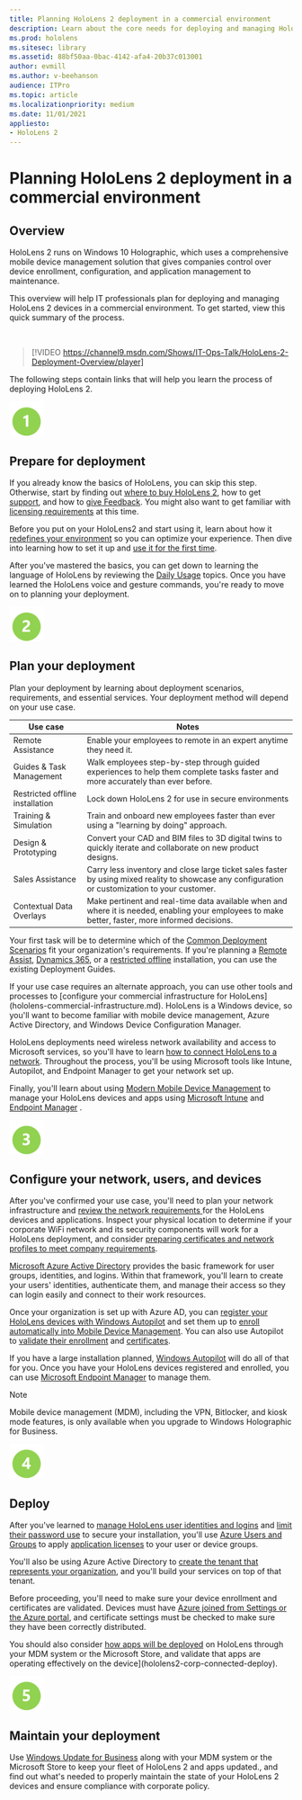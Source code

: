 ```yaml
---
title: Planning HoloLens 2 deployment in a commercial environment
description: Learn about the core needs for deploying and managing HoloLens in enterprise environments, including infrastructure, azure active directory, and mobile device management.
ms.prod: hololens
ms.sitesec: library
ms.assetid: 88bf50aa-0bac-4142-afa4-20b37c013001
author: evmill
ms.author: v-beehanson
audience: ITPro
ms.topic: article
ms.localizationpriority: medium
ms.date: 11/01/2021
appliesto:
- HoloLens 2
---
```

# Planning HoloLens 2 deployment in a commercial environment

## Overview

HoloLens 2 runs on Windows 10 Holographic, which uses a comprehensive mobile device management solution that gives companies control over device enrollment, configuration, and application management to maintenance. 

This overview will help IT professionals plan for deploying and managing HoloLens 2 devices in a commercial environment. To get started, view this quick summary of the process.

<br/>

> [!VIDEO https://channel9.msdn.com/Shows/IT-Ops-Talk/HoloLens-2-Deployment-Overview/player]

The following steps contain links that will help you learn the process of deploying HoloLens 2.

![Step 1.](images/1green.png)

## Prepare for deployment

If you already know the basics of HoloLens, you can skip this step. Otherwise, start by finding out [where to buy HoloLens 2](hololens2-purchase.md), how to get [support](hololens2-support.md), and how to [give Feedback](hololens-feedback.md). You might also want to get familiar with [licensing requirements](hololens-licenses-requirements) at this time.

Before you put on your HoloLens2 and start using it, learn about how it [redefines your environment](hololens-environment-considerations.md) so you can optimize your experience. Then dive into learning how to set it up and [use it for the first time](hololens2-setup.md). 

After you've mastered the basics, you can get down to learning the language of HoloLens by reviewing the [Daily Usage](holographic-home.md) topics. Once you have learned the HoloLens voice and gesture commands, you're ready to move on to planning your deployment.  

![Step 2.](images/2green.png)

## Plan your deployment

Plan your deployment by learning about deployment scenarios, requirements, and essential services. Your deployment method will depend on your use case.

|Use case | Notes |
| --- | --- |
|Remote Assistance  |Enable your employees to remote in an expert anytime they need it. |
|Guides & Task Management  |Walk employees step-by-step through guided experiences to help them complete tasks faster and more accurately than ever before. |
| Restricted offline installation | Lock down HoloLens 2 for use in secure environments |
|Training & Simulation |Train and onboard new employees faster than ever using a "learning by doing" approach. |
|Design & Prototyping  |Convert your CAD and BIM files to 3D digital twins to quickly iterate and collaborate on new product designs. |
|Sales Assistance  |Carry less inventory and close large ticket sales faster by using mixed reality to showcase any configuration or customization to your customer. |
|Contextual Data Overlays  |Make pertinent and real-time data available when and where it is needed, enabling your employees to make better, faster, more informed decisions. |

Your first task will be to determine which of the [Common Deployment Scenarios](hololens-requirements.md) fit your organization's requirements. If you're planning a [Remote Assist](hololens2-cloud-connected-overview), [Dynamics 365](hololens2-corp-connected-overview), or a [restricted offline](hololens-common-scenarios-offline-secure) installation, you can use the existing Deployment Guides. 

If your use case requires an alternate approach, you can use other tools and processes to [configure your commercial infrastructure for HoloLens] (hololens-commercial-infrastructure.md). HoloLens is a Windows device, so you'll want to become familiar with mobile device management, Azure Active Directory, and Windows Device Configuration Manager. 

HoloLens deployments need wireless network availability and access to Microsoft services, so you'll have to learn [how to connect HoloLens to a network](hololens-network). Throughout the process, you'll be using Microsoft tools like Intune, Autopilot, and Endpoint Manager to get your network set up. 

Finally, you'll learn about using [Modern Mobile Device Management](hololens-enroll-mdm) to manage your HoloLens devices and apps using [Microsoft Intune](/mem/intune/fundamentals/what-is-intune) and [Endpoint Manager](hololens-mdm-configure.md) .

![Step 3.](images/3green.png)

## Configure your network, users, and devices

After you've confirmed your use case, you'll need to plan your network infrastructure and [review the network requirements ](hololens-network) for the HoloLens devices and applications. Inspect your physical location to determine if your corporate WiFi network and its security components will work for a HoloLens deployment, and consider [preparing certificates and network profiles to meet company requirements](hololens-certificates-network). 

[Microsoft Azure Active Directory](/azure/active-directory/fundamentals/active-directory-whatis) provides the basic framework for user groups, identities, and logins. Within that framework, you'll learn to create your users' identities, authenticate them, and manage their access so they can login easily and connect to their work resources. 

Once your organization is set up with Azure AD, you can [register your HoloLens devices with Windows Autopilot](hololens2-autopilot-registration-support.md) and set them up to [enroll automatically into Mobile Device Management](hololens-enroll-mdm.md#auto-enrollment-in-mdm). You can also use Autopilot to [validate their enrollment](hololens2-corp-connected-deploy.md#enrollment-validation) and [certificates](hololens2-corp-connected-deploy.md#wi-fi-certificate-validation). 

If you have a large installation planned, [Windows Autopilot](hololens2-autopilot.md) will do all of that for you. Once you have your HoloLens devices registered and enrolled, you can use [Microsoft Endpoint Manager](hololens-mdm-configure.md) to manage them.

> [!NOTE]
> Mobile device management (MDM), including the VPN, Bitlocker, and kiosk mode features, is only available when you upgrade to Windows Holographic for Business.

![Step 4.](images/4green.png)

## Deploy

After you've learned to [manage HoloLens user identities and logins](hololens-identity.md) and [limit their password use](security-limiting-password-use.md) to secure your installation, you'll use [Azure Users and Groups](hololens2-cloud-connected-configure.md#azure-users-and-groups) to apply [application licenses](hololens2-cloud-connected-configure.md#application-licenses) to your user or device groups.

You'll also be using Azure Active Directory to [create the tenant that represents your organization](/azure/active-directory/fundamentals/active-directory-access-create-new-tenant), and you'll build your services on top of that tenant.

Before proceeding, you'll need to make sure your device enrollment and certificates are validated. Devices must have [Azure joined from Settings or the Azure portal](hololens2-cloud-connected-configure), and certificate settings must be checked to make sure they have been correctly distributed. 

You should also consider [how apps will be deployed](app-deploy-overview) on HoloLens through your MDM system or the Microsoft Store, and validate that apps are operating effectively on the device](hololens2-corp-connected-deploy). 

![Step 5.](images/5green.png)

## Maintain your deployment

Use [Windows Update for Business](hololens-updates) along with your MDM system or the Microsoft Store to keep your fleet of HoloLens 2 and apps updated., and find out what's needed to properly maintain the state of your HoloLens 2 devices and ensure compliance with corporate policy.
